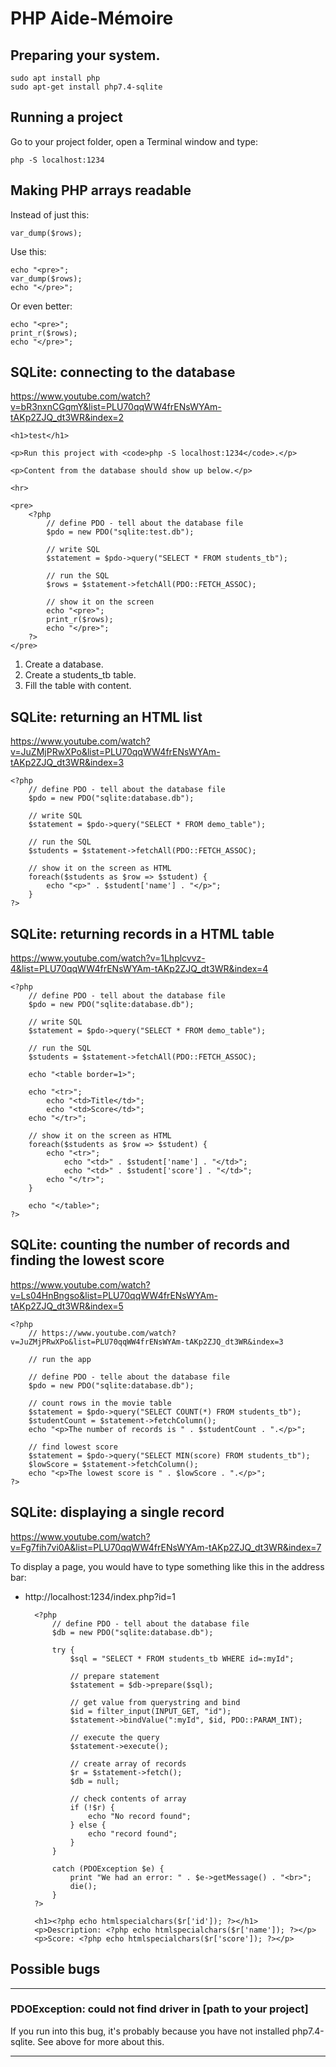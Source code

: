 # PHP Aide-Mémoire

## Preparing your system.

    sudo apt install php
    sudo apt-get install php7.4-sqlite

## Running a project

Go to your project folder, open a Terminal window and type:

    php -S localhost:1234

## Making PHP arrays readable

Instead of just this:

    var_dump($rows);

Use this:

    echo "<pre>";
    var_dump($rows);
    echo "</pre>";

Or even better:

    echo "<pre>";
    print_r($rows);
    echo "</pre>";

## SQLite: connecting to the database

https://www.youtube.com/watch?v=bR3nxnCGqmY&list=PLU70qqWW4frENsWYAm-tAKp2ZJQ_dt3WR&index=2

    <h1>test</h1>

    <p>Run this project with <code>php -S localhost:1234</code>.</p>

    <p>Content from the database should show up below.</p>

    <hr>

    <pre>
        <?php
            // define PDO - tell about the database file
            $pdo = new PDO("sqlite:test.db");

            // write SQL
            $statement = $pdo->query("SELECT * FROM students_tb");

            // run the SQL
            $rows = $statement->fetchAll(PDO::FETCH_ASSOC);

            // show it on the screen
            echo "<pre>";
            print_r($rows);
            echo "</pre>";
        ?>
    </pre>

1. Create a database.
1. Create a students_tb table.
1. Fill the table with content.

## SQLite: returning an HTML list

https://www.youtube.com/watch?v=JuZMjPRwXPo&list=PLU70qqWW4frENsWYAm-tAKp2ZJQ_dt3WR&index=3

    <?php
        // define PDO - tell about the database file
        $pdo = new PDO("sqlite:database.db");

        // write SQL
        $statement = $pdo->query("SELECT * FROM demo_table");

        // run the SQL
        $students = $statement->fetchAll(PDO::FETCH_ASSOC);

        // show it on the screen as HTML
        foreach($students as $row => $student) {
            echo "<p>" . $student['name'] . "</p>";
        }
    ?>

## SQLite: returning records in a HTML table

https://www.youtube.com/watch?v=1Lhplcvvz-4&list=PLU70qqWW4frENsWYAm-tAKp2ZJQ_dt3WR&index=4

    <?php
        // define PDO - tell about the database file
        $pdo = new PDO("sqlite:database.db");

        // write SQL
        $statement = $pdo->query("SELECT * FROM demo_table");

        // run the SQL
        $students = $statement->fetchAll(PDO::FETCH_ASSOC);

        echo "<table border=1>";

        echo "<tr>";
            echo "<td>Title</td>";
            echo "<td>Score</td>";
        echo "</tr>";

        // show it on the screen as HTML
        foreach($students as $row => $student) {
            echo "<tr>";
                echo "<td>" . $student['name'] . "</td>";
                echo "<td>" . $student['score'] . "</td>";
            echo "</tr>";
        }

        echo "</table>";
    ?>

## SQLite: counting the number of records and finding the lowest score

https://www.youtube.com/watch?v=Ls04HnBngso&list=PLU70qqWW4frENsWYAm-tAKp2ZJQ_dt3WR&index=5

    <?php
        // https://www.youtube.com/watch?v=JuZMjPRwXPo&list=PLU70qqWW4frENsWYAm-tAKp2ZJQ_dt3WR&index=3
        
        // run the app

        // define PDO - telle about the database file
        $pdo = new PDO("sqlite:database.db");

        // count rows in the movie table
        $statement = $pdo->query("SELECT COUNT(*) FROM students_tb");
        $studentCount = $statement->fetchColumn();
        echo "<p>The number of records is " . $studentCount . ".</p>";

        // find lowest score
        $statement = $pdo->query("SELECT MIN(score) FROM students_tb");
        $lowScore = $statement->fetchColumn();
        echo "<p>The lowest score is " . $lowScore . ".</p>";
    ?>

## SQLite: displaying a single record

https://www.youtube.com/watch?v=Fg7fih7vi0A&list=PLU70qqWW4frENsWYAm-tAKp2ZJQ_dt3WR&index=7

To display a page, you would have to type something like this in the address bar:

* http://localhost:1234/index.php?id=1

        <?php
            // define PDO - tell about the database file
            $db = new PDO("sqlite:database.db");

            try {
                $sql = "SELECT * FROM students_tb WHERE id=:myId";

                // prepare statement
                $statement = $db->prepare($sql);

                // get value from querystring and bind
                $id = filter_input(INPUT_GET, "id");
                $statement->bindValue(":myId", $id, PDO::PARAM_INT);

                // execute the query
                $statement->execute();

                // create array of records
                $r = $statement->fetch();
                $db = null;

                // check contents of array
                if (!$r) {
                    echo "No record found";
                } else {
                    echo "record found";
                }
            }

            catch (PDOException $e) {
                print "We had an error: " . $e->getMessage() . "<br>";
                die();
            }
        ?>

        <h1><?php echo htmlspecialchars($r['id']); ?></h1>
        <p>Description: <?php echo htmlspecialchars($r['name']); ?></p>
        <p>Score: <?php echo htmlspecialchars($r['score']); ?></p>

## Possible bugs

___

### PDOException: could not find driver in [path to your project]

If you run into this bug, it's probably because you have not installed php7.4-sqlite. See above for more about this.

___



